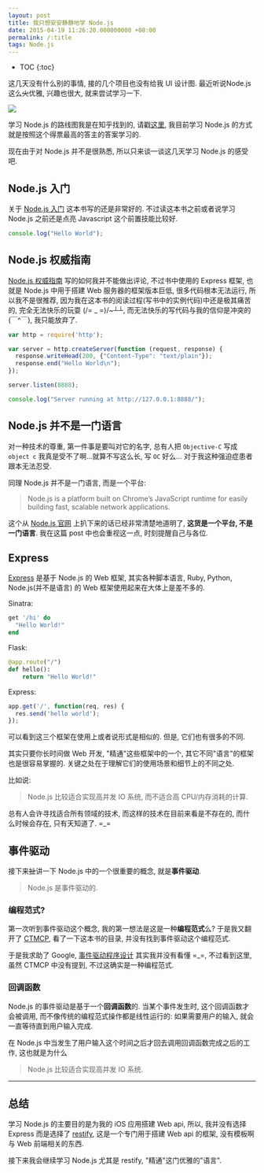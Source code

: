 ```yaml
---
layout: post
title: 我只想安安静静地学 Node.js
date: 2015-04-19 11:26:20.000000000 +08:00
permalink: /:title
tags: Node.js
---
```


+ TOC
{:toc}

这几天没有什么别的事情, 接的几个项目也没有给我 UI 设计图. 最近听说Node.js 这么~~火~~优雅, 兴趣也很大, 就来尝试学习一下.

![](/content/images/2015/04/nodejs-01.png)

学习 Node.js 的路线图我是在知乎找到的, 请戳[这里](http://www.zhihu.com/question/21567720), 我目前学习 Node.js 的方式就是按照这个得票最高的答主的答案学习的.

现在由于对 Node.js 并不是很熟悉, 所以只来谈一谈这几天学习 Node.js 的感受吧.

## Node.js 入门

关于 [Node.js 入门](http://www.nodebeginner.org/index-zh-cn.html) 这本书写的还是非常好的. 不过读这本书之前或者说学习 Node.js 之前还是点亮 Javascript 这个前置技能比较好.

~~~javascript
console.log("Hello World");
~~~

## Node.js 权威指南

[Node.js 权威指南](http://www.amazon.cn/Node-js%E6%9D%83%E5%A8%81%E6%8C%87%E5%8D%97-%E9%99%86%E5%87%8C%E7%89%9B/dp/B00JQTOAEI/ref=sr_1_1?ie=UTF8&qid=1429414848&sr=8-1&keywords=Node.js+%E6%9D%83%E5%A8%81%E6%8C%87%E5%8D%97) 写的如何我并不能做出评论, 不过书中使用的 Express 框架, 也就是 Node.js 中用于搭建 Web 服务器的框架版本巨低, 很多代码根本无法运行, 所以我不是很推荐, 因为我在这本书的阅读过程(写书中的实例代码)中还是极其痛苦的, 完全无法快乐的玩耍 (/= _ =)/~┴┴, 而无法快乐的写代码与我的信仰是冲突的 (￣^￣), 我只能放弃了.

~~~javascript
var http = require('http');

var server = http.createServer(function (request, response) {
  response.writeHead(200, {"Content-Type": "text/plain"});
  response.end("Hello World\n");
});

server.listen(8888);

console.log("Server running at http://127.0.0.1:8888/");
~~~

## Node.js 并不是一门语言

对一种技术的尊重, 第一件事是要叫对它的名字, 总有人把 `Objective-C` 写成 `object c` 我真是受不了啊...就算不写这么长, 写 `OC` 好么... 对于我这种强迫症患者跟本无法忍受.

同理 Node.js 并不是一门语言, 而是一个平台:

> Node.js is a platform built on Chrome’s JavaScript runtime for easily building fast, scalable network applications.

这个从 [Node.js 官网](https://nodejs.org/) 上扒下来的话已经非常清楚地道明了, **这货是一个平台, 不是一门语言**. 我在这篇 post 中也会重视这一点, 时刻提醒自己与各位.

## Express

[Express](http://expressjs.com/) 是基于 Node.js 的 Web 框架, 其实各种脚本语言, Ruby, Python, Node.js(并不是语言) 的 Web 框架使用起来在大体上是差不多的.

Sinatra:

~~~ruby
get '/hi' do
  "Hello World!"
end
~~~

Flask:

~~~python
@app.route("/")
def hello():
    return "Hello World!"
~~~

Express:

~~~javascript
app.get('/', function(req, res) {
  res.send('hello world');
});
~~~

可以看到这三个框架在使用上或者说形式是相似的. 但是, 它们也有很多的不同.

其实只要你长时间做 Web 开发, "精通"这些框架中的一个, 其它不同"语言"的框架也是很容易掌握的. 关键之处在于理解它们的使用场景和细节上的不同之处.

比如说:

> Node.js 比较适合实现高并发 IO 系统, 而不适合高 CPU/内存消耗的计算.

总有人会许寻找适合所有领域的技术, 而这样的技术在目前来看是不存在的, 而什么时候会存在, 只有天知道了. =_=

## 事件驱动

接下来~~扯~~讲一下 Node.js 中的一个很重要的概念, 就是**事件驱动**.

> Node.js 是事件驱动的.

### 编程范式?

第一次听到事件驱动这个概念, 我的第一想法是这是一种**编程范式**么? 于是我又翻开了 [CTMCP](https://www.info.ucl.ac.be/~pvr/book), 看了一下这本书的目录, 并没有找到事件驱动这个编程范式.

于是我求助了 Google, [事件驱动程序设计](http://zh.wikipedia.org/wiki/%E4%BA%8B%E4%BB%B6%E9%A9%85%E5%8B%95%E7%A8%8B%E5%BC%8F%E8%A8%AD%E8%A8%88) 其实我并没有看懂 =\_=, 不过看到这里, 虽然 CTMCP 中没有提到, 不过这确实是一种编程范式.

### 回调函数

Node.js 的事件驱动是基于一个**回调函数**的. 当某个事件发生时, 这个回调函数才会被调用, 而不像传统的编程范式操作都是线性运行的: 如果需要用户的输入, 就会一直等待直到用户输入完成.

在 Node.js 中当发生了用户输入这个时间之后才回去调用回调函数完成之后的工作, 这也就是为什么

>  Node.js 比较适合实现高并发 IO 系统.

----

## 总结

学习 Node.js 的主要目的是为我的 iOS 应用搭建 Web api, 所以, 我并没有选择 Express 而是选择了 [restify](https://github.com/mcavage/node-restify), 这是一个专门用于搭建 Web api 的框架, 没有模板啊与 Web 前端相关的东西.

接下来我会继续学习 Node.js 尤其是 restify, "精通"这门优雅的"语言".
